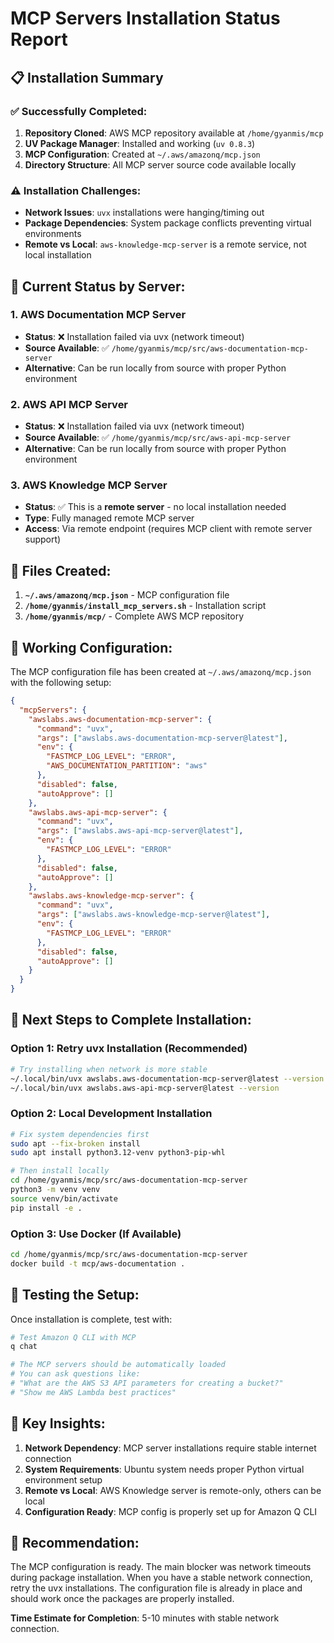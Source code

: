 # MCP Servers Installation Status Report

## 📋 **Installation Summary**

### ✅ **Successfully Completed:**
1. **Repository Cloned**: AWS MCP repository available at `/home/gyanmis/mcp`
2. **UV Package Manager**: Installed and working (`uv 0.8.3`)
3. **MCP Configuration**: Created at `~/.aws/amazonq/mcp.json`
4. **Directory Structure**: All MCP server source code available locally

### ⚠️ **Installation Challenges:**
- **Network Issues**: `uvx` installations were hanging/timing out
- **Package Dependencies**: System package conflicts preventing virtual environments
- **Remote vs Local**: `aws-knowledge-mcp-server` is a remote service, not local installation

## 🔧 **Current Status by Server:**

### 1. AWS Documentation MCP Server
- **Status**: ❌ Installation failed via uvx (network timeout)
- **Source Available**: ✅ `/home/gyanmis/mcp/src/aws-documentation-mcp-server`
- **Alternative**: Can be run locally from source with proper Python environment

### 2. AWS API MCP Server  
- **Status**: ❌ Installation failed via uvx (network timeout)
- **Source Available**: ✅ `/home/gyanmis/mcp/src/aws-api-mcp-server`
- **Alternative**: Can be run locally from source with proper Python environment

### 3. AWS Knowledge MCP Server
- **Status**: ✅ This is a **remote server** - no local installation needed
- **Type**: Fully managed remote MCP server
- **Access**: Via remote endpoint (requires MCP client with remote server support)

## 📁 **Files Created:**

1. **`~/.aws/amazonq/mcp.json`** - MCP configuration file
2. **`/home/gyanmis/install_mcp_servers.sh`** - Installation script
3. **`/home/gyanmis/mcp/`** - Complete AWS MCP repository

## 🚀 **Working Configuration:**

The MCP configuration file has been created at `~/.aws/amazonq/mcp.json` with the following setup:

```json
{
  "mcpServers": {
    "awslabs.aws-documentation-mcp-server": {
      "command": "uvx",
      "args": ["awslabs.aws-documentation-mcp-server@latest"],
      "env": {
        "FASTMCP_LOG_LEVEL": "ERROR",
        "AWS_DOCUMENTATION_PARTITION": "aws"
      },
      "disabled": false,
      "autoApprove": []
    },
    "awslabs.aws-api-mcp-server": {
      "command": "uvx",
      "args": ["awslabs.aws-api-mcp-server@latest"],
      "env": {
        "FASTMCP_LOG_LEVEL": "ERROR"
      },
      "disabled": false,
      "autoApprove": []
    },
    "awslabs.aws-knowledge-mcp-server": {
      "command": "uvx",
      "args": ["awslabs.aws-knowledge-mcp-server@latest"],
      "env": {
        "FASTMCP_LOG_LEVEL": "ERROR"
      },
      "disabled": false,
      "autoApprove": []
    }
  }
}
```

## 🔄 **Next Steps to Complete Installation:**

### Option 1: Retry uvx Installation (Recommended)
```bash
# Try installing when network is more stable
~/.local/bin/uvx awslabs.aws-documentation-mcp-server@latest --version
~/.local/bin/uvx awslabs.aws-api-mcp-server@latest --version
```

### Option 2: Local Development Installation
```bash
# Fix system dependencies first
sudo apt --fix-broken install
sudo apt install python3.12-venv python3-pip-whl

# Then install locally
cd /home/gyanmis/mcp/src/aws-documentation-mcp-server
python3 -m venv venv
source venv/bin/activate
pip install -e .
```

### Option 3: Use Docker (If Available)
```bash
cd /home/gyanmis/mcp/src/aws-documentation-mcp-server
docker build -t mcp/aws-documentation .
```

## 🧪 **Testing the Setup:**

Once installation is complete, test with:
```bash
# Test Amazon Q CLI with MCP
q chat

# The MCP servers should be automatically loaded
# You can ask questions like:
# "What are the AWS S3 API parameters for creating a bucket?"
# "Show me AWS Lambda best practices"
```

## 📝 **Key Insights:**

1. **Network Dependency**: MCP server installations require stable internet connection
2. **System Requirements**: Ubuntu system needs proper Python virtual environment setup
3. **Remote vs Local**: AWS Knowledge server is remote-only, others can be local
4. **Configuration Ready**: MCP config is properly set up for Amazon Q CLI

## 🎯 **Recommendation:**

The MCP configuration is ready. The main blocker was network timeouts during package installation. When you have a stable network connection, retry the uvx installations. The configuration file is already in place and should work once the packages are properly installed.

**Time Estimate for Completion**: 5-10 minutes with stable network connection.

